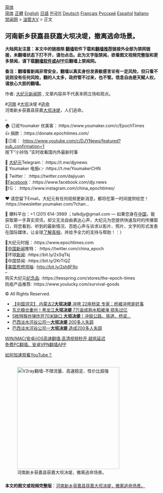  <!-- 面包屑导航 --> <div class="breadcrumb"><!-- GTranslate: https://gtranslate.io/ -->  <div class="switcher notranslate">  <div class="selected">  <a href="#" onclick="return false;"> 简体</a>  </div>  <div class="option">  <a href="https://www.bannedbook.org" onclick="doGTranslate('zh-CN|zh-CN');jQuery('div.switcher div.selected a').html(jQuery(this).html());return false;" title="简体中文" class="nturl selected"> 简体</a>  <a href="https://www.bannedbook.org/zh-tw/" onclick="doGTranslate('zh-CN|zh-TW');jQuery('div.switcher div.selected a').html(jQuery(this).html());return false;" title="繁體中文" class="nturl"> 正體</a>  <a href="https://www.bannedbook.org/en/" onclick="doGTranslate('zh-CN|en');jQuery('div.switcher div.selected a').html(jQuery(this).html());return false;" title="English" class="nturl"> English</a>  <a href="https://www.bannedbook.org/ja/" onclick="doGTranslate('zh-CN|ja');jQuery('div.switcher div.selected a').html(jQuery(this).html());return false;" title="日本語" class="nturl"> 日語</a>  <a href="https://www.bannedbook.org/ko/" onclick="doGTranslate('zh-CN|ko');jQuery('div.switcher div.selected a').html(jQuery(this).html());return false;" title="한국어" class="nturl"> 한국어</a>  <a href="https://www.bannedbook.org/de/" onclick="doGTranslate('zh-CN|de');jQuery('div.switcher div.selected a').html(jQuery(this).html());return false;" title="Deutsch" class="nturl"> Deutsch</a>  <a href="https://www.bannedbook.org/fr/" onclick="doGTranslate('zh-CN|fr');jQuery('div.switcher div.selected a').html(jQuery(this).html());return false;" title="Français" class="nturl"> Français</a>  <a href="https://www.bannedbook.org/ru/" onclick="doGTranslate('zh-CN|ru');jQuery('div.switcher div.selected a').html(jQuery(this).html());return false;" title="Русский" class="nturl"> Русский</a>  <a href="https://www.bannedbook.org/es/" onclick="doGTranslate('zh-CN|es');jQuery('div.switcher div.selected a').html(jQuery(this).html());return false;" title="Español" class="nturl"> Español</a>  <a href="https://www.bannedbook.org/it/" onclick="doGTranslate('zh-CN|it');jQuery('div.switcher div.selected a').html(jQuery(this).html());return false;" title="Italiano" class="nturl"> Italiano</a>  </div>  </div>      <div class='breadcrumb-sub'><!-- Breadcrumb NavXT 6.3.0 --> <a href="https://www.bannedbook.org/" class="home">禁闻网</a> &gt; <a href="https://www.bannedbook.org/bnews/sohnews/" class="category">油管大V</a> &gt; 正文</div></div><h2>河南新乡获嘉县获嘉大坝决堤，撤离逃命场景。</h2> <p class="notice"><b>大陆网友注意：本文中的链接除 <a href="https://github.com/bannedbook/fanqiang" >翻墙</a>软件下载和<a href="https://github.com/killgcd/justmysocks/blob/master/README.md">翻墙推荐</a>链接外全部为禁网链接，未翻墙状态下打不开，请勿点击。此为文字版禁闻，欲看图文视频完整版和更多禁闻，请下载<a href="https://github.com/bannedbook/fanqiang">翻墙软件或APP</a>后翻墙上禁闻网。</p><p>备注：翻墙看新闻非常安全，翻墙以真实身份发表敏感言论有一定风险，但只看不说则没有任何风险，翻的人太多，政府管不过来，也不管。信息自由是天赋人权，请放心大胆的翻墙。</b></p>  <div class="entry"> <p>作者: <span class='wp_keywordlink_affiliate'><a href="http://www.epochtimes.com/" title="大纪元新闻网" target="_blank">大纪元新闻网</a></span> , 文章内容并不代表本网立场和观点。</p> <figure></figure> <p>#<a href="https://www.bannedbook.org/bnews/tag/%e6%b2%b3%e5%8d%97/" class="st_tag internal_tag" rel="tag" title="标签 河南 下的日志">河南</a> #<a href="https://www.bannedbook.org/bnews/tag/%E5%A4%A7%E5%9D%9D/" class="st_tag internal_tag" rel="tag" title="标签 大坝 下的日志">大坝</a>决堤 #<a href="https://www.bannedbook.org/bnews/tag/%E9%80%83%E5%91%BD/" class="st_tag internal_tag" rel="tag" title="标签 逃命 下的日志">逃命</a><br /> 河南新乡获嘉县获嘉<a href="https://www.bannedbook.org/bnews/tag/%E5%A4%A7%E5%9D%9D%E5%86%B3%E5%A0%A4/" class="st_tag internal_tag" rel="tag" title="标签 大坝决堤 下的日志">大坝决堤</a>，人们逃命。</p>  <p>&#8211;<br /> 🏠 订阅Youmaker 优美客：:https://www.youmaker.com/c/EpochTimes<br /> 👍 捐款：:https://donate.epochtimes.com/<br /> 🔔订阅： :<span class='wp_keywordlink'><a href="https://www.youtube.com/c/DJYNews/featured?sub_confirmation=1" title="https://www.youtube.com/c/DJYNews/featured?sub_confirmation=1" rel="nofollow" target="_blank">https://www.youtube.com/c/DJYNews/featured?sub_confirmation=1</a></span><br /> 按下“小铃铛 ”实时收看国内外最新时事​</p> <p>💎 <span class='wp_keywordlink_affiliate'><a href="http://www.epochtimes.com/" title="大纪元" target="_blank">大纪元</a></span>Telegram：:https://t.me/djynews​<br /> 💎 Youmaker 电报👉 :https://t.me/YoumakerCHN<br /> 💎 Twitter： :https://twitter.com/dajiyuan<br /> 💎<a href="https://www.bannedbook.org/bnews/tag/facebook/" class="st_tag internal_tag" rel="tag" title="标签 Facebook 下的日志">Facebook</a>：:https://www.facebook.com/djy.news​<br /> 💎IＧ： :https://www.instagram.com/china_epochtimes/</p>  <p>❤️ 请您留下Email，大纪元有任何视频更新消息，都将在第一时间提供给您！<br /> :https://newsletter.youmaker.com/?chan&#8230;​​</p> <p>💠 爆料平台：+1 (201) 614-3989 ；talkdjy@gmail.com &#8212; 如果您身在<span class='wp_keywordlink_affiliate'><a href="https://www.bannedbook.org/" title="中国" target="_blank">中国</a></span>，能获取第一手真实资讯，却又无法自由表达心声，大纪元为您提供快速及时的传播窗口，将您看到、听到的最新情况、百姓心声与诉求以影片、照片、文字的形式发表在国际媒体，让全球<a href="https://www.bannedbook.org/bnews/tag/%E4%BA%86%E8%A7%A3%E7%9C%9F%E7%9B%B8/" class="st_tag internal_tag" rel="tag" title="标签 了解真相 下的日志">了解真相</a>，并给予全力的支持与帮助！：） ​</p>  <p>💠大纪元时报：:https://www.epochtimes.com​<br /> 💠<span class='wp_keywordlink_affiliate'><a href="https://www.bannedbook.org/bnews/cnnews/" title="中国新闻">中国新闻</a></span>推特： :https://twitter.com/china_epoch​​<br /> 💠环球<span class='wp_keywordlink_affiliate'><a href="https://www.bannedbook.org/" title="新闻">新闻</a></span>: :https://bit.ly/2xSqTkj​<br /> 💠中国禁闻: :https://bit.ly/2KrTiQZ​<br /> 💠<a href="https://www.bannedbook.org/bnews/tag/%e7%be%8e%e5%9b%bd%e6%80%9d%e6%83%b3%e9%a2%86%e8%a2%96/" class="st_tag internal_tag" rel="tag" title="标签 美国思想领袖 下的日志">美国思想领袖</a>: :<span class='wp_keywordlink'><a href="http://bit.ly/2sh8F9o" title="订阅大纪元新闻网" rel="nofollow" target="_blank">http://bit.ly/2sh8F9o</a></span><br /> &#8211;<br /> 购买大纪元<a href="https://www.bannedbook.org/bnews/tag/%E7%BA%AA%E5%BF%B5%E5%93%81/" class="st_tag internal_tag" rel="tag" title="标签 纪念品 下的日志">纪念品</a>: :https://teespring.com/stores/the-epoch-times<br /> 防疫产品推荐: :https://www.youlucky.com/survival-goods</p> <p>© All Rights Reserved.</p>  <ul class='op-related-articles' title='相关阅读'> <li><a href='https://www.bannedbook.org/bnews/comments/20210721/1590931.html' target='_blank'>【中国洪灾】 内蒙古2<b>大坝决堤</b> 冲垮 22座桥梁 专家：桥被冲垮是好事</a></li> <li><a href='https://www.bannedbook.org/bnews/cbnews/20200924/1401982.html' target='_blank'>东北粮仓重创！黑龙江<b>大坝决堤</b> 7万亩成熟水稻被淹 损失过亿</a></li> <li><a href='https://www.bannedbook.org/bnews/lifebaike/20200708/1357514.html' target='_blank'>5枚特殊炸弹炸开70米缺口 <b>大坝决堤</b>！冲毁公路、铁道、桥梁… </a></li> <li><a href='https://www.bannedbook.org/bnews/baitai/20190126/1070694.html' target='_blank'>巴西淡水河谷公司一<b>大坝决堤</b> 200多人失踪</a></li> <li><a href='https://www.bannedbook.org/bnews/worldnews/20190126/1070482.html' target='_blank'>巴西淡水河谷公司一<b>大坝决堤</b> 造成200多人失踪</a></li> </ul> <p class="texttj"> <a href="https://github.com/bannedbook/fanqiang/wiki/V2ray%E6%9C%BA%E5%9C%BA" target="_blank">WIN/MAC/安卓/iOS高速翻墙:高清视频秒开,超低延迟</a><br/> <a href="https://github.com/bannedbook/fanqiang/wiki/%E7%A6%81%E9%97%BB%E7%BD%91%E5%AE%89%E5%8D%93%E7%BF%BB%E5%A2%99%E6%96%B0%E9%97%BBAPP" target="_blank">免费PC翻墙、安卓VPN翻墙APP</a></p><p><a href='https://www.bannedbook.org/bnews/topimagenews/20180409/925596.html' target='_blank'>如何加速观看YouTube？ </a></p> <figure class='op-interactive'><br/><a href="https://github.com/bannedbook/fanqiang/wiki/V2ray%E6%9C%BA%E5%9C%BA"><img src="https://raw.githubusercontent.com/bannedbook/fanqiang/master/v2ss/images/v2free.jpg" width="336" alt="V2ray翻墙-不限流量、高速稳定、性价比超强"></a><br/><figcaption>河南新乡获嘉县获嘉大坝决堤，撤离逃命场景。</figcaption></figure> </p><a name='sharetosocial'></a>  <div style="margin-bottom:5px;padding-bottom:5px;clear:both"> <div id="archive-pix-1" class="banner-ads"> <!-- AuctionX Display platform tag START --> <div id="26318x728x90x621x_ADSLOT2" clicktrack="%%CLICK_URL_ESC%%"></div> <!-- AuctionX Display platform tag END --> </div> <div id="archive-pix-2" class="banner-ads"> <!-- AuctionX Display platform tag START --> <div id="26315x300x250x621x_ADSLOT2" clicktrack="%%CLICK_URL_ESC%%"></div> <!-- AuctionX Display platform tag END --> </div> </div>  <div id="archive-pix-1" class="banner-ads"> <!-- AuctionX Display platform tag START --> <div id="26318x728x90x621x_ADSLOT3" clicktrack="%%CLICK_URL_ESC%%"></div> <!-- AuctionX Display platform tag END --> </div> <div><b>本文的图文或视频完整版</b>：<a href='https://www.bannedbook.org/bnews/bannedvideo/20210725/1593978.html'>河南新乡获嘉县获嘉大坝决堤，撤离逃命场景。</a></div>  </div><!--END ENTRY--> 